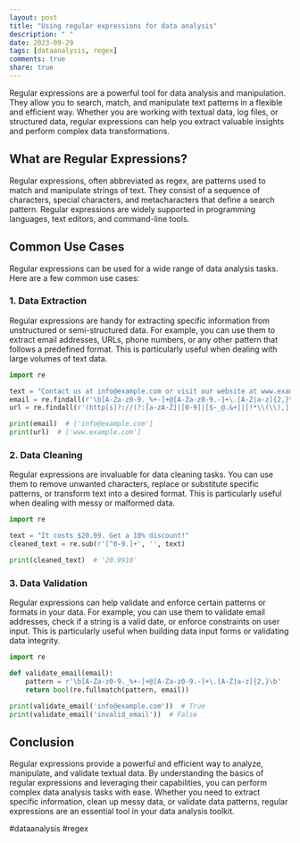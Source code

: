 ```yaml
---
layout: post
title: "Using regular expressions for data analysis"
description: " "
date: 2023-09-29
tags: [dataanalysis, regex]
comments: true
share: true
---
```


Regular expressions are a powerful tool for data analysis and manipulation. They allow you to search, match, and manipulate text patterns in a flexible and efficient way. Whether you are working with textual data, log files, or structured data, regular expressions can help you extract valuable insights and perform complex data transformations.

## What are Regular Expressions?

Regular expressions, often abbreviated as regex, are patterns used to match and manipulate strings of text. They consist of a sequence of characters, special characters, and metacharacters that define a search pattern. Regular expressions are widely supported in programming languages, text editors, and command-line tools.

## Common Use Cases

Regular expressions can be used for a wide range of data analysis tasks. Here are a few common use cases:

### 1. Data Extraction

Regular expressions are handy for extracting specific information from unstructured or semi-structured data. For example, you can use them to extract email addresses, URLs, phone numbers, or any other pattern that follows a predefined format. This is particularly useful when dealing with large volumes of text data.

```python
import re

text = "Contact us at info@example.com or visit our website at www.example.com"
email = re.findall(r'\b[A-Za-z0-9._%+-]+@[A-Za-z0-9.-]+\.[A-Z|a-z]{2,}\b', text)
url = re.findall(r'(http[s]?://(?:[a-zA-Z]|[0-9]|[$-_@.&+]|[!*\\(\\),]|(?:%[0-9a-fA-F][0-9a-fA-F]))+)', text)

print(email)  # ['info@example.com']
print(url)  # ['www.example.com']
```

### 2. Data Cleaning

Regular expressions are invaluable for data cleaning tasks. You can use them to remove unwanted characters, replace or substitute specific patterns, or transform text into a desired format. This is particularly useful when dealing with messy or malformed data.

```python
import re

text = "It costs $20.99. Get a 10% discount!"
cleaned_text = re.sub(r'[^0-9.]+', '', text)

print(cleaned_text)  # '20.9910'
```

### 3. Data Validation

Regular expressions can help validate and enforce certain patterns or formats in your data. For example, you can use them to validate email addresses, check if a string is a valid date, or enforce constraints on user input. This is particularly useful when building data input forms or validating data integrity.

```python
import re

def validate_email(email):
    pattern = r'\b[A-Za-z0-9._%+-]+@[A-Za-z0-9.-]+\.[A-Z|a-z]{2,}\b'
    return bool(re.fullmatch(pattern, email))

print(validate_email('info@example.com'))  # True
print(validate_email('invalid_email'))  # False
```

## Conclusion

Regular expressions provide a powerful and efficient way to analyze, manipulate, and validate textual data. By understanding the basics of regular expressions and leveraging their capabilities, you can perform complex data analysis tasks with ease. Whether you need to extract specific information, clean up messy data, or validate data patterns, regular expressions are an essential tool in your data analysis toolkit.

#dataanalysis #regex